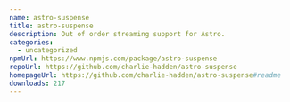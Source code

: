 ```yaml
---
name: astro-suspense
title: astro-suspense
description: Out of order streaming support for Astro.
categories:
  - uncategorized
npmUrl: https://www.npmjs.com/package/astro-suspense
repoUrl: https://github.com/charlie-hadden/astro-suspense
homepageUrl: https://github.com/charlie-hadden/astro-suspense#readme
downloads: 217
---
```

